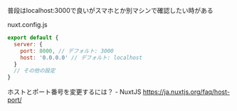 普段はlocalhost:3000で良いがスマホとか別マシンで確認したい時がある

nuxt.config.js
```javascript
export default {
  server: {
    port: 8000, // デフォルト: 3000
    host: '0.0.0.0' // デフォルト: localhost
  }
  // その他の設定
}
```

ホストとポート番号を変更するには？ - NuxtJS https://ja.nuxtjs.org/faq/host-port/
